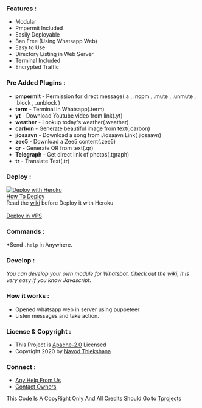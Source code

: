 ### Features :
- Modular
- Pmpermit Included
- Easily Deployable
- Ban Free (Using Whatsapp Web)
- Easy to Use
- Directory Listing in Web Server
- Terminal Included
- Encrypted Traffic

### Pre Added Plugins :
- **pmpermit** - Permission for direct message(.a , .nopm , .mute , .unmute , .block , .unblock )
- **term** - Terminal in Whatsapp(.term)
- **yt** - Download Youtube video from link(.yt)
- **weather** - Lookup today's weather(.weather)
- **carbon** - Generate beautiful image from text(.carbon)
- **jiosaavn** - Download a song from Jiosaavn Link(.jiosaavn)
- **zee5** - Download a Zee5 content(.zee5)
- **qr** - Generate QR from text(.qr)
- **Telegraph** - Get direct link of photos(.tgraph)
- **tr** - Translate Text(.tr)


### Deploy :
[![Deploy with Heroku](https://www.herokucdn.com/deploy/button.svg "Deploy with Heroku")](https://heroku.com/deploy?template=https://github.com/navodpro/VirtualWhatsbot "Deploy with Heroku")<br>
[How To Deploy](https://youtu.be/PMFXWV2TD-0)<br>
Read the [wiki](https://github.com/TheWhatsBot/WhatsBot/wiki/Deploy-with-Heroku) before Deploy it with Heroku<br><br>
[Deploy in VPS](https://youtu.be/jlXjXVsYkV8)

### Commands :
*Send <code>.help</code> in Anywhere.

### Develop :
*You can develop your own module for Whatsbot. Check out the [wiki](https://github.com/TheWhatsBot/WhatsBot/wiki/Development), It is very easy if you know Javascript.*

### How it works :
- Opened whatsapp web in server using puppeteer
- Listen messages and take action.


### License & Copyright :
- This Project is [Apache-2.0](https://github.com/TheWhatsBot/WhatsBot/blob/main/LICENSE) Licensed
- Copyright 2020 by [Navod Thiekshana](https://github.com/navodpro)

### Connect :
- [Any Help From Us](https://telegram.dog/InfinityJE)
- [Contact Owners](https://telegram.dog/t_projects)

This Code Is A CopyRight Only And All Credits Should Go to [Tprojects](https://t.me/tprojects)
